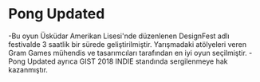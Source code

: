 # Pong Updated

-Bu oyun Üsküdar Amerikan Lisesi'nde düzenlenen DesignFest adlı festivalde 3 saatlik bir sürede geliştirilmiştir. 
Yarışmadaki atölyeleri veren Gram Games mühendis ve tasarımcıları tarafından en iyi oyun seçilmiştir. 
-Pong Updated ayrıca GIST 2018 INDIE standında sergilenmeye hak kazanmıştır.  
